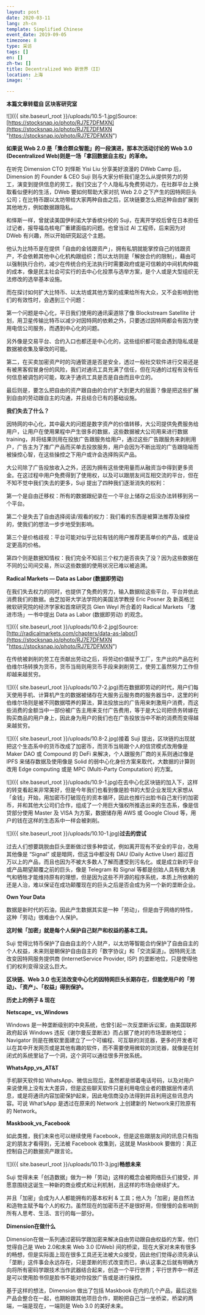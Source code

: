 ```yaml
---
layout: post
date: 2020-03-11
lang: zh-cn
template: Simplified Chinese
event_date: 2019-09-05
timezone: 8
type: 采访
tags: []
en: []
zh-tw: []
title: Decentralized Web 新世界（II）
location: 上海
image: ''

---
```

**本篇文章转载自 区块客研究室**

![]({{ site.baseurl_root }}/uploads/10.5-1.jpg)Source: [https://stocksnap.io/photo/RJ7E7DFMXN](https://stocksnap.io/photo/RJ7E7DFMXN "https://stocksnap.io/photo/RJ7E7DFMXN")

**如果说 Web 2.0 是「集合群众智能」的一段演进，那本次活动讨论的 Web 3.0 (Decentralized Web)则是一场「拿回数据自主权」的革命。**

在听完 Dimension CTO 刘怿斯 Yisi Liu 分享美好浪漫的 DWeb Camp 后，Dimension 的 Founder & CEO Suji 则与大家分析我们是怎么从提供劳力的劳工，演变到提供信息的劳工，我们交出了个人隐私与免费劳动力，在社群平台上换取看似便利的生活，DWeb 要如何帮助大家对抗 Web 2.0 之下产生的因特网巨头公司；在比特币跟以太坊带给大家两种自由之后，区块链要怎么把这种自由扩展到其他地方，例如数据跟隐私。

和怿斯一样，曾就读美国伊利诺大学香槟分校的 Suji，在离开学校后曾在日本担任过记者，报导福岛核电厂重建面临的问题。也曾当过 AI 工程师，后来因为对 DWeb 有兴趣，所以开始研究起这个主题。

他认为比特币是在提供「自由的金钱跟资产」，拥有私钥就能掌控自己的钱跟资产，不会依赖其他中心化机构跟组织；而以太坊则是「解放合约的限制」，藉由可以强制执行合约，减少在传统合约无法执行时需要政府或是可信赖的中间机构仲裁的成本，像是民主社会可实行的去中心化投票与选举方案，是个人或是大型组织无法修改的选举基本设施。

而在探讨如何扩大比特币、以太坊或其他方案的成果给所有大众，又不会影响到他们的有效性时，会遇到三个问题：

第一个问题是中心化，平日我们使用的通讯渠道除了像 Blockstream Satellite 计划，用卫星传输比特币以减少对因特网的依赖之外，只要透过因特网都会有因为使用电信公司服务，而遇到中心化的问题。

另外像是交易平台、合约入口也都还是中心化的，这些组织都可能会遇到隐私或是数据被收集及窜改的可能。

第二，在买卖加密资产时的沟通管道是否是安全，透过一般社交软件进行交易还是有被黑客假冒身份的风险，我们对通讯工具充满了信任，但在沟通的过程有没有任何信息被调包的可能，取决于通讯工具是否是自由而且中立的。

最后则是，要怎么把自由的资产跟自由的合约扩大到更大的层面？像是把这些扩展到自由的劳动跟自主的沟通，并且结合已有的基础设施。

**我们失去了什么？**

因特网的中心化，其中最大的问题是数字资产的价值转移，大公司提供免费服务给用户，让用户在使用果程中产生很多的数据，这些数据被大公司用来进行数据 training，并将结果则用在投放广告跟服务给用户，通过这些广告跟服务来剥削用户，广告主为了推广产品而买单去投放服务，用户会因为不断出现的广告跟隐喻而被操控心智，在这些操控之下用户或许会选择购买产品。

大公司除了广告投放收入之外，还因为拥有这些使用量而从融资当中得到更多资金。在这过程中用户免费得到了使用权，以及可以跟朋友间互相交流的平台，但在不知不觉中我们失去的更多，Suji 提出了四种我们逐渐消失的权利：

第一个是自由迁移权：所有的数据跟纪录在一个平台上储存之后没办法转移到另一个平台。

第二个是失去了自由选择阅读/观看的权力：我们看的东西是被算法推荐及操控的，使我们的想法一步步地受到影响。

第三个是价格歧视：平台可能对似乎比较有钱的用户推荐更高单价的产品，或是设定更高的价格。

第四个则是数据知情权：我们完全不知前三个权力是否丧失了没？因为这些数据在不同的公司间交易，所以这些数据的使用状况已难以被追溯。

**Radical Markets — Data as Labor (数据即劳动)**

在我们失去权力的同时，也提供了免费的劳力，输入数据给这些平台，平台并依此消费我们的数据。由芝加哥大学法学院的美国法学教授 Eric Posner 及 新英格兰微软研究院的经济学家和首席研究员 Glen Weyl 所合着的 Radical Markets 「激进市场」一书中提出 Data as Labor (数据即劳动) 的观念。

![]({{ site.baseurl_root }}/uploads/10.6-2.jpg)Source: [http://radicalmarkets.com/chapters/data-as-labor/](https://stocksnap.io/photo/RJ7E7DFMXN "https://stocksnap.io/photo/RJ7E7DFMXN")

在传统被剥削的劳工在贡献出劳动之后，将劳动价值赋予工厂，生产出的产品在利伯维尔场转换为货币，货币当局则用货币手段来剥削劳工，使劳工虽然努力工作但却越来越贫穷。

![]({{ site.baseurl_root }}/uploads/10.7-2.jpg)而在数据即劳动的时代，用户们每天使用手机、计算机产生的数据被储存在大服务云服务商的服务器当中，这里的利伯维尔场则是被不同数据喂养的算法，算法投放出的广告用来刺激用户消费，而这些消费的金额当中一部份被广告主用来支付广告费用，等于是大公司把债务转嫁在购买商品的用户身上，因此身为用户的我们也在广告投放当中不断的消费而变得越来越贫穷。

![]({{ site.baseurl_root }}/uploads/10.8-2.jpg)接着 Suji 提出，区块链的出现就把这个生态系中的货币改成了加密币，而货币当局跟个人的信贷模式改用像是 Maker DAO 或 Compound 的 DeFi 来解决，个人跟服务厂商的关系则通过像是 IPFS 来储存数据及使用像是 Solid 的弱中心化身份方案来取代，大数据的计算则改用 Edge computing 或是 MPC (Multi-Party Computation) 的方案。

![]({{ site.baseurl_root }}/uploads/10.9-1.jpg)在去中心化区块链的加入下，这样的转变看起来非常美好，但是今年我们也看到像是脸书的大型企业发现大家想从「金钱」开始，用加密币打破现在的资本循环，因此也推行出脸书自己发行的加密币，并和其他大公司们合作，组成了一个用巨大强权所推迭出来的生态系，像是信贷部分使用 Master 及 VISA 为方案，数据储存用 AWS 或 Google Cloud 等，用户的钱在这样的生态系中一样会被剥削。

![]({{ site.baseurl_root }}/uploads/10.10-1.jpg)**过去的尝试**

过去人们想要跳脱由巨头垄断做过很多种尝试，例如离开现有不安全的平台，改用其他像是 “Signal” 或是暗网，但这当中都没有 DAU (Daily Active User) 超过百万以上的产品，而且也因为不被大多数人了解而遭受到污名化。或是成立新的平台或产品期望颠覆之前的巨头，像是 Telegram 和 Signal 等都是创始人具有极大勇气和牺牲才能维持原有的理想，但是因为这些不开源的程序系统，本质上所依赖的还是人治，难以保证在成功颠覆现在的巨头之后是否会成为另一个新的垄断企业。

**Own Your Data**

数据是新时代的石油，因此产生数据其实是一种「劳动」，但是由于网络的特性，这种「劳动」很难由个人保护。

**这时候「加密」就是每个人保护自己财产和权益的基本工具。**

Suji 觉得比特币保护了自由自主的个人财产，以太坊等智能合约保护了自由自主的个人权益，未来则是朝保护自由自主的「数字协议」和「交流渠道」。因特网无法改变因特网服务提供商 (InternetService Provider, ISP) 的垄断地位，只是使得他们的权利变得没这么巨大。

**区块链、Web 3.0 也无法改变中心化的因特网巨头长期存在，但能使用户的「劳动」、「资产」、「权益」得到保护。**

**历史上的例子 & 现在**

**Netscape_ vs_Windows**

Windows 是一种垄断级别的中央系统，也曾引起一次反垄断诉讼案，由美国联邦政府起诉 Windows 违反《谢尔曼反垄断法》而占据了绝对的市场垄断地位；Navigator 则是在微软里面建立了一个可编程、可互联的浏览器，更多的开发者可以在其中开发网页或是其他有趣的软件，而不需要使用微软的浏览器，就像是在封闭式的系统里钻了一个洞，这个洞可以通往很多开放系统。

**WhatsApp_vs_AT&T**

手机聊天软件如 WhatsApp、微信出现后，虽然都是绑着电话号码，以及对用户来说使用上没有太大差异，但是这些聊天软件只是利用电信业者的数据层传递讯息，或是将通讯内容加密保护起来，因此电信商没办法得到并且利用这些讯息内容。可说 What’sApp 是透过在原来的 Network 上创建新的 Network来打败原有的 Network。

**Maskbook_vs_Facebook**

如此类推，我们未来也可以继续使用 Facebook，但是这些跟朋友间的讯息只有指定的朋友才看得到，无法被 Facebook 收集到，这就是 Maskbook 要做的：真正控制自己的数据资产跟言论。

![]({{ site.baseurl_root }}/uploads/10.11-3.jpg)**畅想未来**

Suji 觉得未来「创造数据」做为一种「劳动」这样的概念会被网络巨头们接受，并愿意围绕这诞生一种新的商业模式和让利机制，且这样的市场会继续扩大。

并且「加密」会成为人人都能拥有的基本权利 & 工具；他人为「加密」是自然法和造物主赋予每个人的权力。虽然现在的加密币还不是很好用，但慢慢的会影响到所有人思考、生活、言行的每一部分。

**Dimension在做什么**

Dimension在做一系列通过密码学跟加密来解决自由劳动跟自由权益的方案，他们觉得自己是 Web 2.0和未来 Web 3.0 (DWeb) 间的桥梁，现在大家对未来有很多的畅想，但是实际面上现在很多工具还无法被大众接受，因此他们觉得必须先承认「垄断」这件事会永远存在，只是垄断的形式改变而已，承认这事之后就有明确方向将所有密码学跟技术当作武器结合起来，创造一个平行世界；平行世界中一样还是可以使用脸书但是脸书不能对你投放广告或是进行操控。

基于这样的想法，Dimension 做出了包括 Maskbook 在内的几个产品，最后这些产品会整合在一起，也期盼跟其他项目合作，期盼把自己当一坐桥梁，桥梁的两端，一端是现在，一端则是 Web 3.0 的美好未来。